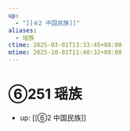 ```yaml
---
up:
  - "[[⑥2 中国民族]]"
aliases:
  - 瑶族
ctime: 2025-03-01T13:33:45+08:00
mtime: 2025-10-01T11:40:32+08:00
---
```


# ⑥251 瑶族

- up: [[⑥2 中国民族]]
